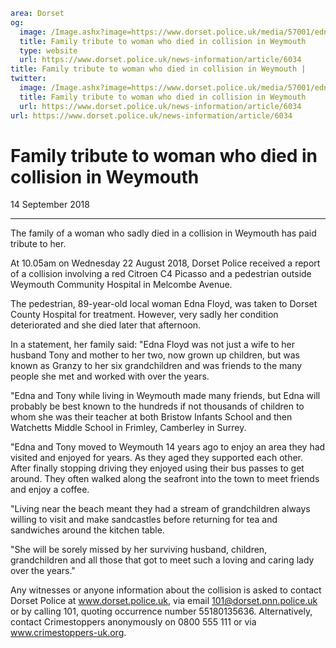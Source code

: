 ```yaml
area: Dorset
og:
  image: /Image.ashx?image=https://www.dorset.police.uk/media/57001/edna-floyd.jpg&amp;amp;width=150
  title: Family tribute to woman who died in collision in Weymouth
  type: website
  url: https://www.dorset.police.uk/news-information/article/6034
title: Family tribute to woman who died in collision in Weymouth |
twitter:
  image: /Image.ashx?image=https://www.dorset.police.uk/media/57001/edna-floyd.jpg&amp;amp;width=150
  title: Family tribute to woman who died in collision in Weymouth
  url: https://www.dorset.police.uk/news-information/article/6034
url: https://www.dorset.police.uk/news-information/article/6034
```

# Family tribute to woman who died in collision in Weymouth

14 September 2018

* * *

The family of a woman who sadly died in a collision in Weymouth has paid tribute to her.

At 10.05am on Wednesday 22 August 2018, Dorset Police received a report of a collision involving a red Citroen C4 Picasso and a pedestrian outside Weymouth Community Hospital in Melcombe Avenue.

The pedestrian, 89-year-old local woman Edna Floyd, was taken to Dorset County Hospital for treatment. However, very sadly her condition deteriorated and she died later that afternoon.

In a statement, her family said: "Edna Floyd was not just a wife to her husband Tony and mother to her two, now grown up children, but was known as Granzy to her six grandchildren and was friends to the many people she met and worked with over the years.

"Edna and Tony while living in Weymouth made many friends, but Edna will probably be best known to the hundreds if not thousands of children to whom she was their teacher at both Bristow Infants School and then Watchetts Middle School in Frimley, Camberley in Surrey.

"Edna and Tony moved to Weymouth 14 years ago to enjoy an area they had visited and enjoyed for years. As they aged they supported each other. After finally stopping driving they enjoyed using their bus passes to get around. They often walked along the seafront into the town to meet friends and enjoy a coffee.

"Living near the beach meant they had a stream of grandchildren always willing to visit and make sandcastles before returning for tea and sandwiches around the kitchen table.

"She will be sorely missed by her surviving husband, children, grandchildren and all those that got to meet such a loving and caring lady over the years."

Any witnesses or anyone information about the collision is asked to contact Dorset Police at www.dorset.police.uk, via email 101@dorset.pnn.police.uk or by calling 101, quoting occurrence number 55180135636. Alternatively, contact Crimestoppers anonymously on 0800 555 111 or via www.crimestoppers-uk.org.
